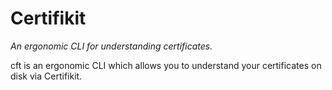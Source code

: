 Certifikit
==========

_An ergonomic CLI for understanding certificates._

cft is an ergonomic CLI which allows you to understand your certificates
on disk via Certifikit.

